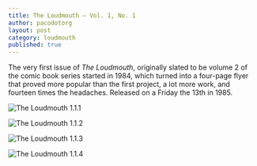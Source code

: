 ```yaml
---
title: The Loudmouth — Vol. 1, No. 1
author: pacodotorg
layout: post
category: loudmouth
published: true
---
```

The very first issue of _The Loudmouth_, originally slated to be volume 2 of the comic book series started in 1984, which turned into a four-page flyer that proved more popular than the first project, a lot more work, and fourteen times the headaches. Released on a Friday the 13th in 1985.

![The Loudmouth 1.1.1]({{site.baseurl}}/images/LM0101_01c.jpg)

![The Loudmouth 1.1.2]({{site.baseurl}}/images/LM0101_02c.jpg)

![The Loudmouth 1.1.3]({{site.baseurl}}/images/LM0101_03c.jpg)

![The Loudmouth 1.1.4]({{site.baseurl}}/images/LM0101_04c.jpg)


